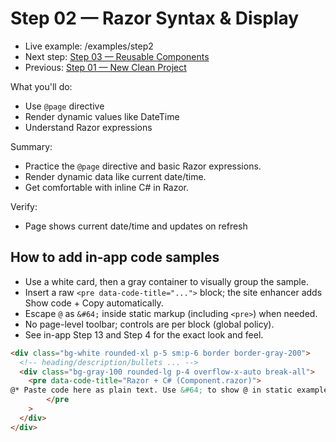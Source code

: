 # Step 02 — Razor Syntax & Display

- Live example: /examples/step2
- Next step: [Step 03 — Reusable Components](./Step03.md)
- Previous: [Step 01 — New Clean Project](./Step01.md)

What you'll do:

- Use `@page` directive
- Render dynamic values like DateTime
- Understand Razor expressions

Summary:

- Practice the `@page` directive and basic Razor expressions.
- Render dynamic data like current date/time.
- Get comfortable with inline C# in Razor.

Verify:

- Page shows current date/time and updates on refresh

## How to add in‑app code samples

- Use a white card, then a gray container to visually group the sample.
- Insert a raw `<pre data-code-title="...">` block; the site enhancer adds Show code + Copy automatically.
- Escape `@` as `&#64;` inside static markup (including `<pre>`) when needed.
- No page-level toolbar; controls are per block (global policy).
- See in-app Step 13 and Step 4 for the exact look and feel.

```html
<div class="bg-white rounded-xl p-5 sm:p-6 border border-gray-200">
  <!-- heading/description/bullets ... -->
  <div class="bg-gray-100 rounded-lg p-4 overflow-x-auto break-all">
    <pre data-code-title="Razor + C# (Component.razor)">
@* Paste code here as plain text. Use &#64; to show @ in static examples. *@
		</pre
    >
  </div>
</div>
```
